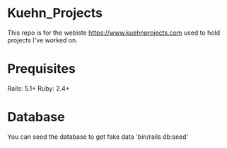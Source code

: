 # Kuehn_Projects
This repo is for the webiste https://www.kuehnprojects.com used to hold projects I've worked on.

# Prequisites

Rails: 5.1+
Ruby: 2.4+

# Database
You can seed the database to get fake data 'bin/rails db:seed'
